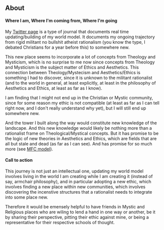 ## About

#### Where I am, Where I'm coming from, Where I'm going

My [Twitter page](https://x.com/evalladen) is a type of journal that documents real time updating/building of my world model. It documents my ongoing trajectory from rigid militant no bullshit atheist rationalism (you know the type, I debated Christians for a year before this) to somewhere new. 

This new place seems to incorporate a lot of concepts from Theology and Mysticism, which is no surprise to me now since concepts from Theology and Mysticism is the subject matter of Ethics and Aesthetics. This connection between Theology/Mystecism and Aesthetics/Ethics is something I had to discover, since it is unknown to the militant rationalist (and to the world in general, at least explicitly, at least in the philosophy of Aesthetics and Ethics, at least as far as I know).

I am finding that I might not end up in the Christian or Mystic community, since for some reason my ethic is not compatible (at least as far as I can tell right now, and I don't really understand why yet), but I will still end up somewhere new.

And the tower I built along the way would constitute new knowledge of the landscape. And this new knowledge would likely be nothing more than a rationalist frame on Theological/Mystical concepts. But it has promise to be the logic of new theories in Aesthetics and Ethics, which are fields that are all but stale and dead (as far as I can see). And has promise for so much more (see [MFC model](motive_frame_content.md)).

#### Call to action

This journey is not just an intellectual one, updating my world model involves living in the world I am creating while I am creating it (instead of say, armchair philosophy), and in particular adopting a new ethic, which involves finding a new place within new communities, which involves discovering the incenstive structures that a rationalist needs to integrate into some place new.

Therefore it would be emensely helpful to have friends in Mystic and Religious places who are wiling to lend a hand in one way or another, be it by sharing their perspective, pitting their ethic against mine, or being a representative for their respective schools of thought.

